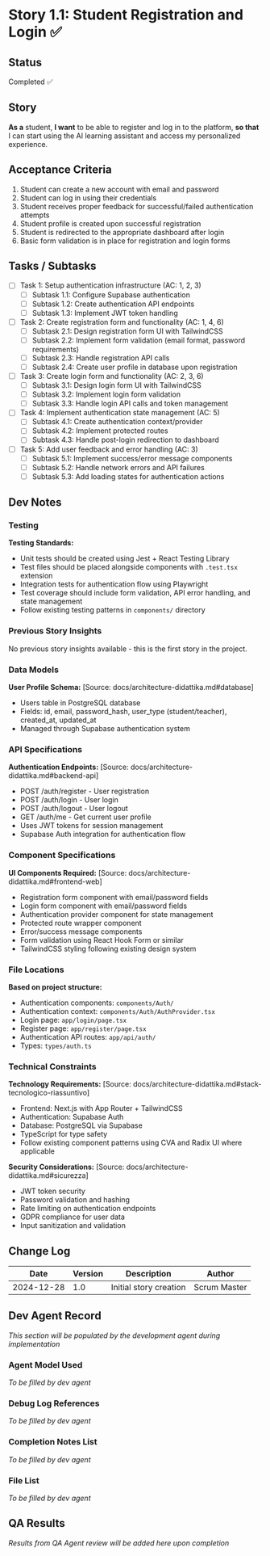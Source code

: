 # Story 1.1: Student Registration and Login ✅

## Status
Completed ✅

## Story
**As a** student,
**I want** to be able to register and log in to the platform,
**so that** I can start using the AI learning assistant and access my personalized experience.

## Acceptance Criteria
1. Student can create a new account with email and password
2. Student can log in using their credentials
3. Student receives proper feedback for successful/failed authentication attempts
4. Student profile is created upon successful registration
5. Student is redirected to the appropriate dashboard after login
6. Basic form validation is in place for registration and login forms

## Tasks / Subtasks
- [ ] Task 1: Setup authentication infrastructure (AC: 1, 2, 3)
  - [ ] Subtask 1.1: Configure Supabase authentication
  - [ ] Subtask 1.2: Create authentication API endpoints
  - [ ] Subtask 1.3: Implement JWT token handling
- [ ] Task 2: Create registration form and functionality (AC: 1, 4, 6)
  - [ ] Subtask 2.1: Design registration form UI with TailwindCSS
  - [ ] Subtask 2.2: Implement form validation (email format, password requirements)
  - [ ] Subtask 2.3: Handle registration API calls
  - [ ] Subtask 2.4: Create user profile in database upon registration
- [ ] Task 3: Create login form and functionality (AC: 2, 3, 6)
  - [ ] Subtask 3.1: Design login form UI with TailwindCSS
  - [ ] Subtask 3.2: Implement login form validation
  - [ ] Subtask 3.3: Handle login API calls and token management
- [ ] Task 4: Implement authentication state management (AC: 5)
  - [ ] Subtask 4.1: Create authentication context/provider
  - [ ] Subtask 4.2: Implement protected routes
  - [ ] Subtask 4.3: Handle post-login redirection to dashboard
- [ ] Task 5: Add user feedback and error handling (AC: 3)
  - [ ] Subtask 5.1: Implement success/error message components
  - [ ] Subtask 5.2: Handle network errors and API failures
  - [ ] Subtask 5.3: Add loading states for authentication actions

## Dev Notes

### Testing
**Testing Standards:**
- Unit tests should be created using Jest + React Testing Library
- Test files should be placed alongside components with `.test.tsx` extension
- Integration tests for authentication flow using Playwright
- Test coverage should include form validation, API error handling, and state management
- Follow existing testing patterns in `components/` directory

### Previous Story Insights
No previous story insights available - this is the first story in the project.

### Data Models
**User Profile Schema:** [Source: docs/architecture-didattika.md#database]
- Users table in PostgreSQL database
- Fields: id, email, password_hash, user_type (student/teacher), created_at, updated_at
- Managed through Supabase authentication system

### API Specifications
**Authentication Endpoints:** [Source: docs/architecture-didattika.md#backend-api]
- POST /auth/register - User registration
- POST /auth/login - User login  
- POST /auth/logout - User logout
- GET /auth/me - Get current user profile
- Uses JWT tokens for session management
- Supabase Auth integration for authentication flow

### Component Specifications
**UI Components Required:** [Source: docs/architecture-didattika.md#frontend-web]
- Registration form component with email/password fields
- Login form component with email/password fields
- Authentication provider component for state management
- Protected route wrapper component
- Error/success message components
- Form validation using React Hook Form or similar
- TailwindCSS styling following existing design system

### File Locations
**Based on project structure:**
- Authentication components: `components/Auth/`
- Authentication context: `components/Auth/AuthProvider.tsx` 
- Login page: `app/login/page.tsx`
- Register page: `app/register/page.tsx`
- Authentication API routes: `app/api/auth/`
- Types: `types/auth.ts`

### Technical Constraints
**Technology Requirements:** [Source: docs/architecture-didattika.md#stack-tecnologico-riassuntivo]
- Frontend: Next.js with App Router + TailwindCSS
- Authentication: Supabase Auth
- Database: PostgreSQL via Supabase
- TypeScript for type safety
- Follow existing component patterns using CVA and Radix UI where applicable

**Security Considerations:** [Source: docs/architecture-didattika.md#sicurezza]
- JWT token security
- Password validation and hashing
- Rate limiting on authentication endpoints
- GDPR compliance for user data
- Input sanitization and validation

## Change Log
| Date | Version | Description | Author |
|------|---------|-------------|---------|
| 2024-12-28 | 1.0 | Initial story creation | Scrum Master |

## Dev Agent Record
*This section will be populated by the development agent during implementation*

### Agent Model Used
*To be filled by dev agent*

### Debug Log References
*To be filled by dev agent*

### Completion Notes List
*To be filled by dev agent*

### File List
*To be filled by dev agent*

## QA Results
*Results from QA Agent review will be added here upon completion*
